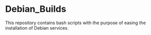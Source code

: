 # Debian_Builds
This repository contains bash scripts with the purpose of easing the installation of Debian services.
